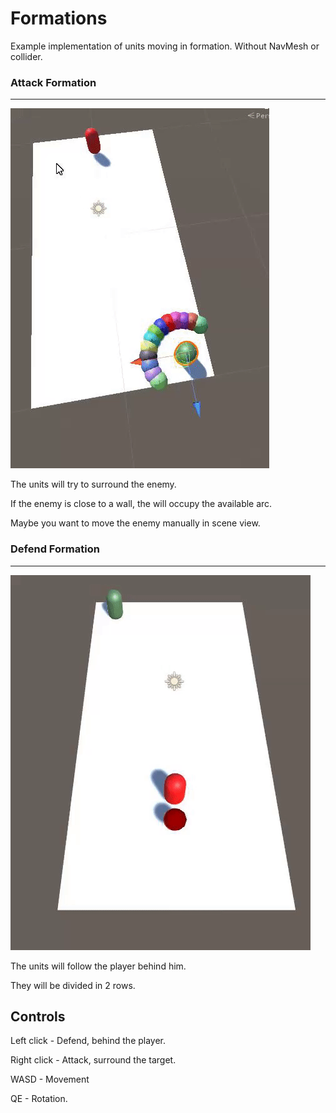 # Formations
Example implementation of units moving in formation. Without NavMesh or collider.

### Attack Formation
---

![](Media/formationAttack.gif)


The units will try to surround the enemy.

If the enemy is close to a wall, the will occupy the available arc.

Maybe you want to move the enemy manually in scene view.

### Defend Formation
---

![](Media/formationDefense.gif)

The units will follow the player behind him.

They will be divided in 2 rows.

## Controls
Left click - Defend, behind the player.

Right click - Attack, surround the target.

WASD - Movement

QE - Rotation.
